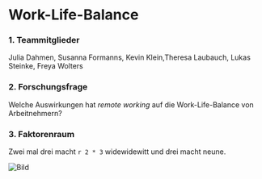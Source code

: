 Work-Life-Balance  
================  
  
### 1. Teammitglieder 

Julia Dahmen, Susanna Formanns, Kevin Klein,Theresa Laubauch, Lukas Steinke, Freya Wolters

### 2. Forschungsfrage 

Welche Auswirkungen hat _remote working_ auf die Work-Life-Balance von Arbeitnehmern?

### 3. Faktorenraum


Zwei mal drei macht `r 2 * 3` widewidewitt und drei macht neune.




![Bild](C:\Users\Uni\Pictures\test.png)